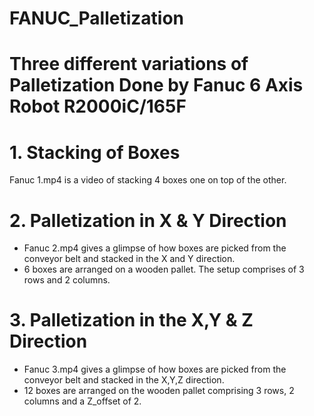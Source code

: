 # FANUC_Palletization

# Three different variations of Palletization Done by Fanuc 6 Axis Robot R2000iC/165F 

# 1. Stacking of Boxes
  Fanuc 1.mp4 is a video of stacking 4 boxes one on top of the other.

# 2. Palletization in X & Y Direction
  * Fanuc 2.mp4 gives a glimpse of how boxes are picked from the conveyor belt and stacked in the X and Y direction.
  * 6 boxes are arranged on a wooden pallet. The setup comprises of 3 rows and 2 columns.

# 3. Palletization in the X,Y & Z Direction
  * Fanuc 3.mp4 gives a glimpse of how boxes are picked from the conveyor belt and stacked in the X,Y,Z direction.
  * 12 boxes are arranged on the wooden pallet comprising 3 rows, 2 columns and a Z_offset of 2.
  

